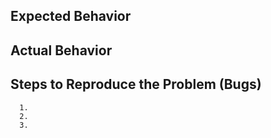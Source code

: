 ## Expected Behavior


## Actual Behavior


## Steps to Reproduce the Problem (Bugs)
```
  1.
  2.
  3.
```
